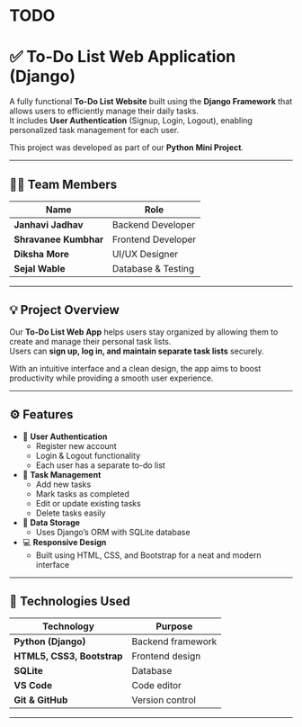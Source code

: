 # TODO

# ✅ To-Do List Web Application (Django)

A fully functional **To-Do List Website** built using the **Django Framework** that allows users to efficiently manage their daily tasks.  
It includes **User Authentication** (Signup, Login, Logout), enabling personalized task management for each user.  

This project was developed as part of our **Python Mini Project**.

---

## 👩‍💻 Team Members

| Name | Role |
|------|------|
| **Janhavi Jadhav** | Backend Developer |
| **Shravanee Kumbhar** | Frontend Developer |
| **Diksha More** | UI/UX Designer |
| **Sejal Wable** | Database & Testing |

---

## 💡 Project Overview

Our **To-Do List Web App** helps users stay organized by allowing them to create and manage their personal task lists.  
Users can **sign up, log in, and maintain separate task lists** securely.  

With an intuitive interface and a clean design, the app aims to boost productivity while providing a smooth user experience.

---

## ⚙️ Features

- 👤 **User Authentication**
  - Register new account  
  - Login & Logout functionality  
  - Each user has a separate to-do list  
- 📝 **Task Management**
  - Add new tasks  
  - Mark tasks as completed  
  - Edit or update existing tasks  
  - Delete tasks easily  
- 💾 **Data Storage**
  - Uses Django’s ORM with SQLite database  
- 💻 **Responsive Design**
  - Built using HTML, CSS, and Bootstrap for a neat and modern interface  

---

## 🧠 Technologies Used

| Technology | Purpose |
|-------------|----------|
| **Python (Django)** | Backend framework |
| **HTML5, CSS3, Bootstrap** | Frontend design |
| **SQLite** | Database |
| **VS Code** | Code editor |
| **Git & GitHub** | Version control |

---
